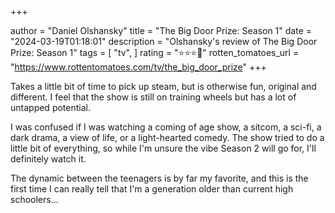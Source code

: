 +++

author = "Daniel Olshansky"
title = "The Big Door Prize: Season 1"
date = "2024-03-19T01:18:01"
description = "Olshansky's review of The Big Door Prize: Season 1"
tags = [
    "tv",
]
rating = "⭐⭐⭐🌟"
rotten_tomatoes_url = "https://www.rottentomatoes.com/tv/the_big_door_prize"
+++

Takes a little bit of time to pick up steam, but is otherwise fun, original and different. I feel that the show is still on training wheels but has a lot of untapped potential.

I was confused if I was watching a coming of age show, a sitcom, a sci-fi, a dark drama, a view of life, or a light-hearted comedy. The show tried to do a little bit of everything, so while I'm unsure the vibe Season 2 will go for, I'll definitely watch it.

The dynamic between the teenagers is by far my favorite, and this is the first time I can really tell that I'm a generation older than current high schoolers...

